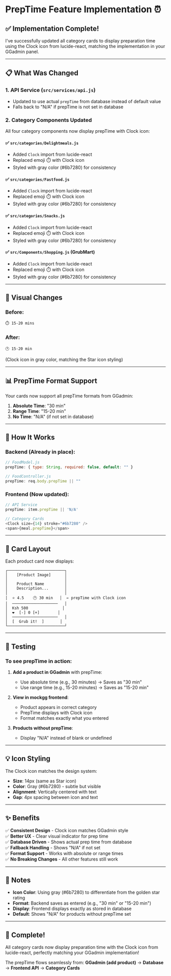 # PrepTime Feature Implementation ⏰

## ✅ Implementation Complete!

I've successfully updated all category cards to display preparation time using the Clock icon from lucide-react, matching the implementation in your GGadmin panel.

---

## 📋 What Was Changed

### 1. **API Service** (`src/services/api.js`)
- Updated to use actual `prepTime` from database instead of default value
- Falls back to "N/A" if prepTime is not set in database

### 2. **Category Components Updated**
All four category components now display prepTime with Clock icon:

#### ✅ `src/categories/Delightmeals.js`
- Added `Clock` import from lucide-react
- Replaced emoji ⏱️ with Clock icon
- Styled with gray color (#6b7280) for consistency

#### ✅ `src/categories/Fastfood.js`
- Added `Clock` import from lucide-react
- Replaced emoji ⏱️ with Clock icon
- Styled with gray color (#6b7280) for consistency

#### ✅ `src/categories/Snacks.js`
- Added `Clock` import from lucide-react
- Replaced emoji ⏱️ with Clock icon
- Styled with gray color (#6b7280) for consistency

#### ✅ `src/Components/Shopping.js` (GrubMart)
- Added `Clock` import from lucide-react
- Replaced emoji ⏱️ with Clock icon
- Styled with gray color (#6b7280) for consistency

---

## 🎨 Visual Changes

### Before:
```
⏱️ 15-20 mins
```

### After:
```
🕐 15-20 min
```
(Clock icon in gray color, matching the Star icon styling)

---

## 📊 PrepTime Format Support

Your cards now support all prepTime formats from GGadmin:

1. **Absolute Time**: "30 min"
2. **Range Time**: "15-20 min"
3. **No Time**: "N/A" (if not set in database)

---

## 🔧 How It Works

### Backend (Already in place):
```javascript
// FoodModel.js
prepTime: { type: String, required: false, default: "" }

// FoodController.js
prepTime: req.body.prepTime || ""
```

### Frontend (Now updated):
```javascript
// API Service
prepTime: item.prepTime || 'N/A'

// Category Cards
<Clock size={14} stroke="#6b7280" />
<span>{meal.prepTime}</span>
```

---

## 🎯 Card Layout

Each product card now displays:
```
┌─────────────────────────┐
│    [Product Image]      │
│                         │
│    Product Name         │
│    Description...       │
│                         │
│  ⭐ 4.5    🕐 30 min   │  ← prepTime with Clock icon
│  ────────────────────   │
│  Ksh 500               │
│  ❤️  [-] 0 [+]        │
│  ────────────────────   │
│  [  Grub it!  ]       │
└─────────────────────────┘
```

---

## 🚀 Testing

### To see prepTime in action:

1. **Add a product in GGadmin** with prepTime:
   - Use absolute time (e.g., 30 minutes) → Saves as "30 min"
   - Use range time (e.g., 15-20 minutes) → Saves as "15-20 min"

2. **View in mockgg frontend**:
   - Product appears in correct category
   - PrepTime displays with Clock icon
   - Format matches exactly what you entered

3. **Products without prepTime**:
   - Display "N/A" instead of blank or undefined

---

## 💡 Icon Styling

The Clock icon matches the design system:
- **Size**: 14px (same as Star icon)
- **Color**: Gray (#6b7280) - subtle but visible
- **Alignment**: Vertically centered with text
- **Gap**: 4px spacing between icon and text

---

## ✨ Benefits

✅ **Consistent Design** - Clock icon matches GGadmin style  
✅ **Better UX** - Clear visual indicator for prep time  
✅ **Database Driven** - Shows actual prep time from database  
✅ **Fallback Handling** - Shows "N/A" if not set  
✅ **Format Support** - Works with absolute or range times  
✅ **No Breaking Changes** - All other features still work  

---

## 📝 Notes

- **Icon Color**: Using gray (#6b7280) to differentiate from the golden star rating
- **Format**: Backend saves as entered (e.g., "30 min" or "15-20 min")
- **Display**: Frontend displays exactly as stored in database
- **Default**: Shows "N/A" for products without prepTime set

---

## 🎊 Complete!

All category cards now display preparation time with the Clock icon from lucide-react, perfectly matching your GGadmin implementation!

The prepTime flows seamlessly from:
**GGadmin (add product)** → **Database** → **Frontend API** → **Category Cards**

